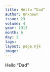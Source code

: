 ```yaml
---
title: Hello “Dad”
author: Unknown
issue: 23
volume: 4
year: 1913
month: 6
day: 2
tags:
layout: page.njk
image:
---
```

Hello “Dad”




